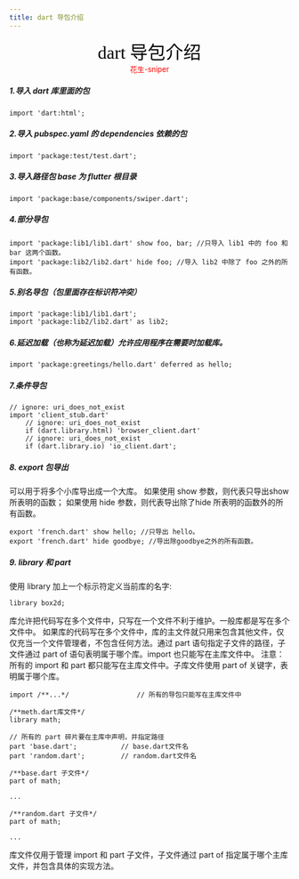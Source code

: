 ```yaml
---
title: dart 导包介绍
---
```

<font color=black face="黑体" size=6><center>dart 导包介绍</center></font>
<font color=red size=2><center>花生-sniper</center></font>


##### 1.导入 dart 库里面的包
```
import 'dart:html';
```
##### 2.导入 pubspec.yaml 的 dependencies 依赖的包
```
import 'package:test/test.dart';
```
##### 3.导入路径包 base 为 flutter 根目录
```
import 'package:base/components/swiper.dart';
```
##### 4.部分导包

```
import 'package:lib1/lib1.dart' show foo, bar; //只导入 lib1 中的 foo 和 bar 这两个函数。
import 'package:lib2/lib2.dart' hide foo; //导入 lib2 中除了 foo 之外的所有函数。
```
##### 5.别名导包（包里面存在标识符冲突）
```
import 'package:lib1/lib1.dart';
import 'package:lib2/lib2.dart' as lib2;
```
##### 6.延迟加载（也称为延迟加载）允许应用程序在需要时加载库。
```
import 'package:greetings/hello.dart' deferred as hello;
```
##### 7.条件导包

```
// ignore: uri_does_not_exist
import 'client_stub.dart'
    // ignore: uri_does_not_exist
    if (dart.library.html) 'browser_client.dart'
    // ignore: uri_does_not_exist
    if (dart.library.io) 'io_client.dart';
```
##### 8. export 包导出
可以用于将多个小库导出成一个大库。
如果使用 show 参数，则代表只导出show所表明的函数；
如果使用 hide 参数，则代表导出除了hide 所表明的函数外的所有函数。
```
export 'french.dart' show hello; //只导出 hello。
export 'french.dart' hide goodbye; //导出除goodbye之外的所有函数。
```
##### 9. library 和 part 
使用 library 加上一个标示符定义当前库的名字:
```
library box2d;
```
库允许把代码写在多个文件中，只写在一个文件不利于维护。一般库都是写在多个文件中。
如果库的代码写在多个文件中，库的主文件就只用来包含其他文件，仅仅充当一个文件管理者，不包含任何方法。通过 part 语句指定子文件的路径，子文件通过 part of 语句表明属于哪个库。import 也只能写在主库文件中。
注意：所有的 import 和 part 都只能写在主库文件中。子库文件使用 part of 关键字，表明属于哪个库。
```
import /**...*/					// 所有的导包只能写在主库文件中

/**meth.dart库文件*/
library math;		

// 所有的 part 碎片要在主库中声明，并指定路径
part 'base.dart';			// base.dart文件名
part 'random.dart';			// random.dart文件名
```
```
/**base.dart 子文件*/
part of math;

...
```
```
/**random.dart 子文件*/
part of math;

...
```
库文件仅用于管理 import 和 part 子文件，子文件通过 part of 指定属于哪个主库文件，并包含具体的实现方法。
